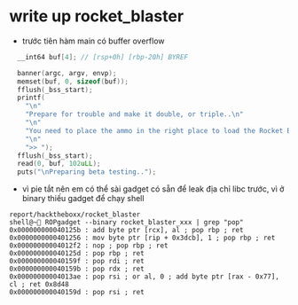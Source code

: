 # write up rocket_blaster
- trước tiên hàm main có buffer overflow

```C
  __int64 buf[4]; // [rsp+0h] [rbp-20h] BYREF

  banner(argc, argv, envp);
  memset(buf, 0, sizeof(buf));
  fflush(_bss_start);
  printf(
    "\n"
    "Prepare for trouble and make it double, or triple..\n"
    "\n"
    "You need to place the ammo in the right place to load the Rocket Blaster XXX!\n"
    "\n"
    ">> ");
  fflush(_bss_start);
  read(0, buf, 102uLL);
  puts("\nPreparing beta testing..");
```
- vì pie tắt nên em có thể sài gadget có sẵn để leak địa chỉ libc trước, vì ở binary thiếu gadget để chạy shell
```assembly
report/hacktheboxx/rocket_blaster
shell@~🍎 ROPgadget --binary rocket_blaster_xxx | grep "pop"
0x000000000040125b : add byte ptr [rcx], al ; pop rbp ; ret
0x0000000000401256 : mov byte ptr [rip + 0x3dcb], 1 ; pop rbp ; ret
0x00000000004012f2 : nop ; pop rbp ; ret
0x000000000040125d : pop rbp ; ret
0x000000000040159f : pop rdi ; ret
0x000000000040159b : pop rdx ; ret
0x00000000004013ae : pop rsi ; or al, 0 ; add byte ptr [rax - 0x77], cl ; ret 0x8d48
0x000000000040159d : pop rsi ; ret
```

